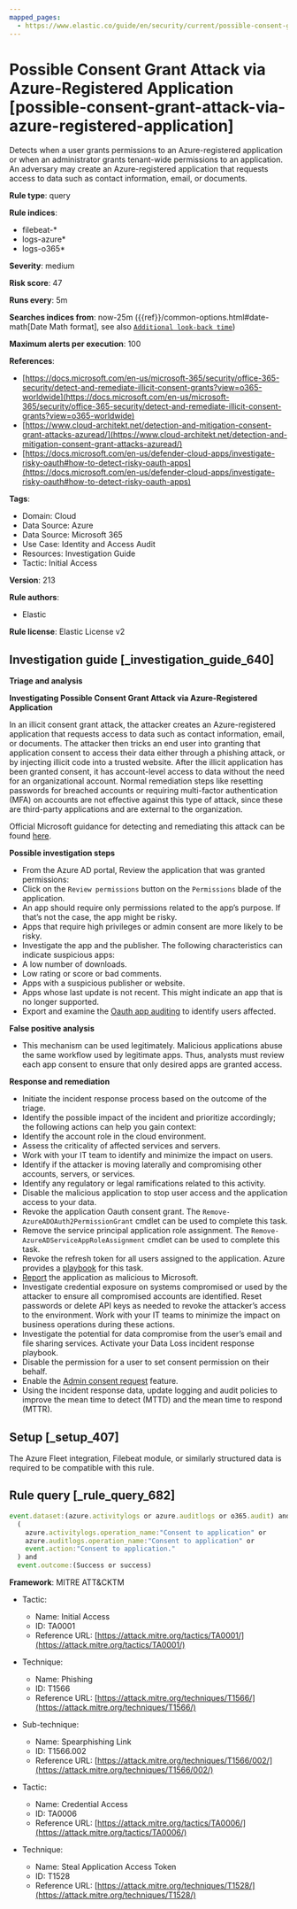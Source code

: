 ```yaml
---
mapped_pages:
  - https://www.elastic.co/guide/en/security/current/possible-consent-grant-attack-via-azure-registered-application.html
---
```


# Possible Consent Grant Attack via Azure-Registered Application [possible-consent-grant-attack-via-azure-registered-application]

Detects when a user grants permissions to an Azure-registered application or when an administrator grants tenant-wide permissions to an application. An adversary may create an Azure-registered application that requests access to data such as contact information, email, or documents.

**Rule type**: query

**Rule indices**:

* filebeat-*
* logs-azure*
* logs-o365*

**Severity**: medium

**Risk score**: 47

**Runs every**: 5m

**Searches indices from**: now-25m ({{ref}}/common-options.html#date-math[Date Math format], see also [`Additional look-back time`](docs-content://solutions/security/detect-and-alert/create-detection-rule.md#rule-schedule))

**Maximum alerts per execution**: 100

**References**:

* [https://docs.microsoft.com/en-us/microsoft-365/security/office-365-security/detect-and-remediate-illicit-consent-grants?view=o365-worldwide](https://docs.microsoft.com/en-us/microsoft-365/security/office-365-security/detect-and-remediate-illicit-consent-grants?view=o365-worldwide)
* [https://www.cloud-architekt.net/detection-and-mitigation-consent-grant-attacks-azuread/](https://www.cloud-architekt.net/detection-and-mitigation-consent-grant-attacks-azuread/)
* [https://docs.microsoft.com/en-us/defender-cloud-apps/investigate-risky-oauth#how-to-detect-risky-oauth-apps](https://docs.microsoft.com/en-us/defender-cloud-apps/investigate-risky-oauth#how-to-detect-risky-oauth-apps)

**Tags**:

* Domain: Cloud
* Data Source: Azure
* Data Source: Microsoft 365
* Use Case: Identity and Access Audit
* Resources: Investigation Guide
* Tactic: Initial Access

**Version**: 213

**Rule authors**:

* Elastic

**Rule license**: Elastic License v2

## Investigation guide [_investigation_guide_640]

**Triage and analysis**

**Investigating Possible Consent Grant Attack via Azure-Registered Application**

In an illicit consent grant attack, the attacker creates an Azure-registered application that requests access to data such as contact information, email, or documents. The attacker then tricks an end user into granting that application consent to access their data either through a phishing attack, or by injecting illicit code into a trusted website. After the illicit application has been granted consent, it has account-level access to data without the need for an organizational account. Normal remediation steps like resetting passwords for breached accounts or requiring multi-factor authentication (MFA) on accounts are not effective against this type of attack, since these are third-party applications and are external to the organization.

Official Microsoft guidance for detecting and remediating this attack can be found [here](https://docs.microsoft.com/en-us/microsoft-365/security/office-365-security/detect-and-remediate-illicit-consent-grants).

**Possible investigation steps**

* From the Azure AD portal, Review the application that was granted permissions:
* Click on the `Review permissions` button on the `Permissions` blade of the application.
* An app should require only permissions related to the app’s purpose. If that’s not the case, the app might be risky.
* Apps that require high privileges or admin consent are more likely to be risky.
* Investigate the app and the publisher. The following characteristics can indicate suspicious apps:
* A low number of downloads.
* Low rating or score or bad comments.
* Apps with a suspicious publisher or website.
* Apps whose last update is not recent. This might indicate an app that is no longer supported.
* Export and examine the [Oauth app auditing](https://docs.microsoft.com/en-us/defender-cloud-apps/manage-app-permissions#oauth-app-auditing) to identify users affected.

**False positive analysis**

* This mechanism can be used legitimately. Malicious applications abuse the same workflow used by legitimate apps. Thus, analysts must review each app consent to ensure that only desired apps are granted access.

**Response and remediation**

* Initiate the incident response process based on the outcome of the triage.
* Identify the possible impact of the incident and prioritize accordingly; the following actions can help you gain context:
* Identify the account role in the cloud environment.
* Assess the criticality of affected services and servers.
* Work with your IT team to identify and minimize the impact on users.
* Identify if the attacker is moving laterally and compromising other accounts, servers, or services.
* Identify any regulatory or legal ramifications related to this activity.
* Disable the malicious application to stop user access and the application access to your data.
* Revoke the application Oauth consent grant. The `Remove-AzureADOAuth2PermissionGrant` cmdlet can be used to complete this task.
* Remove the service principal application role assignment. The `Remove-AzureADServiceAppRoleAssignment` cmdlet can be used to complete this task.
* Revoke the refresh token for all users assigned to the application. Azure provides a [playbook](https://github.com/Azure/Azure-Sentinel/tree/master/Playbooks/Revoke-AADSignInSessions) for this task.
* [Report](https://docs.microsoft.com/en-us/defender-cloud-apps/manage-app-permissions#send-feedback) the application as malicious to Microsoft.
* Investigate credential exposure on systems compromised or used by the attacker to ensure all compromised accounts are identified. Reset passwords or delete API keys as needed to revoke the attacker’s access to the environment. Work with your IT teams to minimize the impact on business operations during these actions.
* Investigate the potential for data compromise from the user’s email and file sharing services. Activate your Data Loss incident response playbook.
* Disable the permission for a user to set consent permission on their behalf.
* Enable the [Admin consent request](https://docs.microsoft.com/en-us/azure/active-directory/manage-apps/configure-admin-consent-workflow) feature.
* Using the incident response data, update logging and audit policies to improve the mean time to detect (MTTD) and the mean time to respond (MTTR).


## Setup [_setup_407]

The Azure Fleet integration, Filebeat module, or similarly structured data is required to be compatible with this rule.


## Rule query [_rule_query_682]

```js
event.dataset:(azure.activitylogs or azure.auditlogs or o365.audit) and
  (
    azure.activitylogs.operation_name:"Consent to application" or
    azure.auditlogs.operation_name:"Consent to application" or
    event.action:"Consent to application."
  ) and
  event.outcome:(Success or success)
```

**Framework**: MITRE ATT&CKTM

* Tactic:

    * Name: Initial Access
    * ID: TA0001
    * Reference URL: [https://attack.mitre.org/tactics/TA0001/](https://attack.mitre.org/tactics/TA0001/)

* Technique:

    * Name: Phishing
    * ID: T1566
    * Reference URL: [https://attack.mitre.org/techniques/T1566/](https://attack.mitre.org/techniques/T1566/)

* Sub-technique:

    * Name: Spearphishing Link
    * ID: T1566.002
    * Reference URL: [https://attack.mitre.org/techniques/T1566/002/](https://attack.mitre.org/techniques/T1566/002/)

* Tactic:

    * Name: Credential Access
    * ID: TA0006
    * Reference URL: [https://attack.mitre.org/tactics/TA0006/](https://attack.mitre.org/tactics/TA0006/)

* Technique:

    * Name: Steal Application Access Token
    * ID: T1528
    * Reference URL: [https://attack.mitre.org/techniques/T1528/](https://attack.mitre.org/techniques/T1528/)



